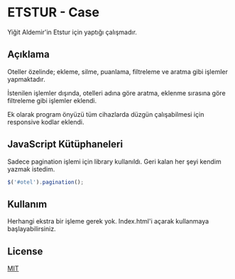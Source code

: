 # ETSTUR - Case

Yiğit Aldemir'in Etstur için yaptığı çalışmadır.

## Açıklama

Oteller özelinde; ekleme, silme, puanlama, filtreleme ve aratma gibi işlemler yapmaktadır.

İstenilen işlemler dışında, otelleri adına göre aratma, eklenme sırasına göre filtreleme gibi işlemler eklendi. 

Ek olarak program önyüzü tüm cihazlarda düzgün çalışabilmesi için responsive kodlar eklendi.

## JavaScript Kütüphaneleri

Sadece pagination işlemi için library kullanıldı. Geri kalan her şeyi kendim yazmak istedim.

```javascript
$('#otel').pagination();
```

## Kullanım

Herhangi ekstra bir işleme gerek yok. Index.html'i açarak kullanmaya başlayabilirsiniz.

## License
[MIT](https://choosealicense.com/licenses/mit/)